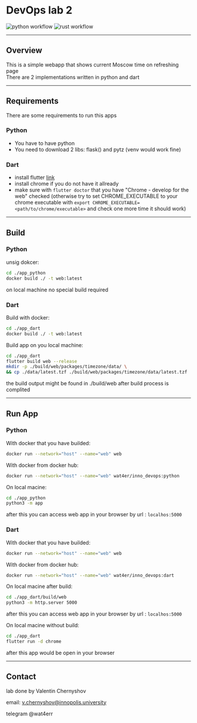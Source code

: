 # DevOps lab 2

![python workflow](https://github.com/zZzwat4er/devops_labs/actions/workflows/python.yaml/badge.svg?branch=lab3)
![rust workflow](https://github.com//zZzwat4er/devops_labs/actions/workflows/dart.yaml/badge.svg?branch=lab3)

___

## Overview

This is a simple webapp that shows current Moscow time on refreshing page  
There are 2 implementations written in python and dart

___

## Requirements

There are some requirements to run this apps

### Python

- You have to have python
- You need to download 2 libs: flask() and pytz (venv would work fine)

### Dart

- install flutter [link](https://docs.flutter.dev/get-started/install/linux)
- install chrome if you do not have it allready
- make sure with `flutter doctor` that you have "Chrome - develop for the web" checked (otherwise try to set CHROME_EXECUTABLE to your chrome executable with `export CHROME_EXECUTABLE=<path/to/chrome/executable>` and check one more time it should work)

___

## Build

### Python

unsig dokcer:

```bash
cd ./app_python
docker build ./ -t web:latest
```

on local machine no special build required

### Dart

Build with docker:

```bash
cd ./app_dart
docker build ./ -t web:latest
```

Build app on you local machine:

```bash
cd ./app_dart
flutter build web --release
mkdir -p ./build/web/packages/timezone/data/ \
&& cp ./data/latest.tzf ./build/web/packages/timezone/data/latest.tzf
```

the build output might be found in ./build/web after build process is complited

___

## Run App

### Python

With docker that you have builded:

```bash
docker run --network="host" --name="web" web
```

With docker from docker hub:

```bash
docker run --network="host" --name="web" wat4er/inno_devops:python 
```

On local macine:

```bash
cd ./app_python
python3 -m app
```

after this you can access web app in your browser by url : `localhos:5000`

### Dart

With docker that you have builded:

```bash
docker run --network="host" --name="web" web
```

With docker from docker hub:

```bash
docker run --network="host" --name="web" wat4er/inno_devops:dart 
```

On local macine after build:

```bash
cd ./app_dart/build/web
python3 -m http.server 5000 
```

after this you can access web app in your browser by url : `localhos:5000`

On local macine without build:

```bash
cd ./app_dart
flutter run -d chrome 
```

after this app would be open in your browser

___

## Contact

lab done by Valentin Chernyshov

email: v.chernyshov@innopolis.university

telegram @wat4err
